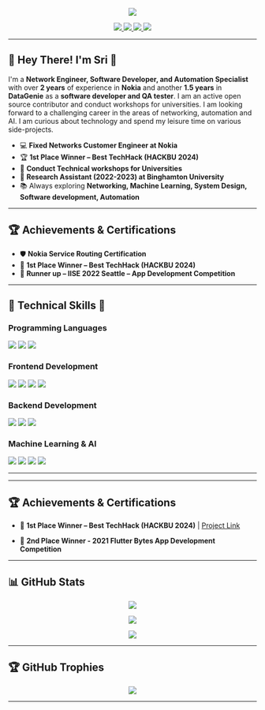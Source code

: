 

<p align="center">
  <img src="https://komarev.com/ghpvc/?username=MaddyDev-glitch&color=blue&count=80">
</p>

<p align="center">
  
  <a href="https://www.linkedin.com/in/srimadhaven-t">
    <img src="https://img.shields.io/badge/LinkedIn-0077B5?style=for-the-badge&logo=linkedin&logoColor=white">
  </a>
  <a href="https://github.com/MaddyDev-glitch">
    <img src="https://img.shields.io/badge/GitHub-181717?style=for-the-badge&logo=github&logoColor=white">
  </a>
  <a href="mailto:sri.madhaven@gmail.com">
    <img src="https://img.shields.io/badge/Gmail-D14836?style=for-the-badge&logo=gmail&logoColor=white">
  </a>
  <a href="https://maddydev-glitch.github.io/portfolio/">
    <img src="https://img.shields.io/badge/Portfolio-4285F4?style=for-the-badge&logo=google-chrome&logoColor=white">
  </a>
</p>




---

## 🌟 Hey There! I'm Sri 👋  
  
I'm a **Network Engineer, Software Developer, and Automation Specialist** with over **2 years** of experience in **Nokia** and another **1.5 years** in **DataGenie** as a **software developer and QA tester**. I am an active open source contributor and conduct workshops for universities. I am looking forward to a challenging career in the areas of networking, automation and AI. I am curious about technology and spend my leisure time on various side-projects. 

- 💻 **Fixed Networks Customer Engineer at Nokia**  
- 🏆 **1st Place Winner – Best TechHack (HACKBU 2024)**  
- 🎯 **Conduct Technical workshops for Universities**  
- 🔬 **Research Assistant (2022-2023) at Binghamton University**
- 📚 Always exploring **Networking, Machine Learning, System Design, Software development, Automation**  

---

## 🏆 Achievements & Certifications

- 🛡️ **Nokia Service Routing Certification**  
- 🥇 **1st Place Winner – Best TechHack (HACKBU 2024)**  
- 🥇 **Runner up – IISE 2022 Seattle – App Development Competition**  

---

## 🚀 Technical Skills 💼

### Programming Languages
<p>
  <img src="https://img.shields.io/badge/Python-14354C?style=for-the-badge&logo=python&logoColor=white">
  <img src="https://img.shields.io/badge/C++-00599C?style=for-the-badge&logo=c%2B%2B&logoColor=white">
  <img src="https://img.shields.io/badge/C-A8B9CC?style=for-the-badge&logo=c&logoColor=white">
</p>


### Frontend Development
<p>
  <img src="https://img.shields.io/badge/HTML5-E34F26?style=for-the-badge&logo=html5&logoColor=white">
  <img src="https://img.shields.io/badge/CSS3-1572B6?style=for-the-badge&logo=css3&logoColor=white">
  <img src="https://img.shields.io/badge/React-20232A?style=for-the-badge&logo=react&logoColor=61DAFB">
  <img src="https://img.shields.io/badge/Tailwind_CSS-38B2AC?style=for-the-badge&logo=tailwind-css&logoColor=white">
</p>

### Backend Development
<p>
  <img src="https://img.shields.io/badge/Node.js-339933?style=for-the-badge&logo=nodedotjs&logoColor=white">
  <img src="https://img.shields.io/badge/MongoDB-white?style=for-the-badge&logo=mongodb&logoColor=4EA94B">
  <img src="https://img.shields.io/badge/MySQL-005C84?style=for-the-badge&logo=mysql&logoColor=white">
</p>

### Machine Learning & AI
<p>
  <img src="https://img.shields.io/badge/PyTorch-EE4C2C?style=for-the-badge&logo=pytorch&logoColor=white">
  <img src="https://img.shields.io/badge/TensorFlow-FF6F00?style=for-the-badge&logo=tensorflow&logoColor=white">
  <img src="https://img.shields.io/badge/Scikit--Learn-F7931E?style=for-the-badge&logo=scikit-learn&logoColor=white">
  <img src="https://img.shields.io/badge/Transformer_Models-blue?style=for-the-badge">
</p>

---

---

## 🏆 Achievements & Certifications  

- 🥇 **1st Place Winner – Best TechHack (HACKBU 2024)** | [Project Link](https://devpost.com/software/air-mouse)  

- 🥇 **2nd Place Winner - 2021 Flutter Bytes App Development Competition**
---

## 📊 GitHub Stats  

<p align="center">
  <img src="https://github-readme-stats.vercel.app/api?username=MaddyDev-glitch&show_icons=true&theme=tokyonight&hide_border=true">
</p>

<p align="center">
  <img src="https://github-readme-streak-stats.herokuapp.com/?user=MaddyDev-glitch&theme=radical&hide_border=true">
</p>

<p align="center">
  <img src="https://github-profile-summary-cards.vercel.app/api/cards/profile-details?username=MaddyDev-glitch&theme=tokyonight&hide_border=true">
</p>

---

## 🏆 GitHub Trophies  

<p align="center">
  <img src="https://github-profile-trophy.vercel.app/?username=MaddyDev-glitch&theme=onedark&margin-w=5&margin-h=5">
</p>

---
